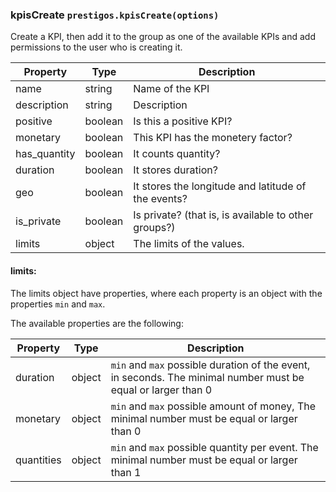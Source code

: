 <h3 id="kpisCreate">kpisCreate
  <code>prestigos.kpisCreate(options)</code>
</h3>

Create a KPI, then add it to the group as one of the available KPIs and add permissions to the user who is creating it.

| Property    | Type          | Description |
| ----------- | --------------|------------ |
| name        | string        | Name of the KPI
| description | string        | Description
| positive    | boolean       | Is this a positive KPI?
| monetary    | boolean       | This KPI has the monetery factor?
| has_quantity| boolean       | It counts quantity?
| duration    | boolean       | It stores duration?
| geo         | boolean       | It stores the longitude and latitude of the events?
| is_private  | boolean       | Is private? (that is, is available to other groups?)
| limits      | object        | The limits of the values.

#### limits:

The limits object have properties, where each property is an object with the properties `min` and `max`.

The available properties are the following:


| Property    | Type          | Description |
| ----------- | --------------|------------ |
| duration    | object        | `min` and `max` possible duration of the event, in seconds. The minimal number must be equal or larger than 0
| monetary    | object        | `min` and `max` possible amount of money, The minimal number must be equal or larger than 0
| quantities  | object        | `min` and `max` possible quantity per event. The minimal number must be equal or larger than 1

